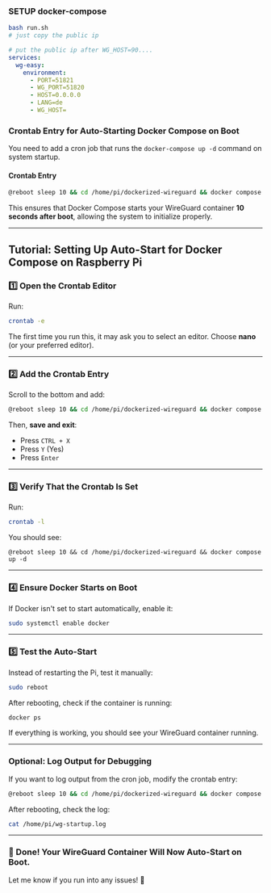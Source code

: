 ### SETUP docker-compose
```bash
bash run.sh
# just copy the public ip
```

```yaml
# put the public ip after WG_HOST=90....
services:
  wg-easy:
    environment:
      - PORT=51821
      - WG_PORT=51820
      - HOST=0.0.0.0
      - LANG=de
      - WG_HOST=
```


### **Crontab Entry for Auto-Starting Docker Compose on Boot**  
You need to add a cron job that runs the `docker-compose up -d` command on system startup.  

#### **Crontab Entry**
```bash
@reboot sleep 10 && cd /home/pi/dockerized-wireguard && docker compose up -d
```
This ensures that Docker Compose starts your WireGuard container **10 seconds after boot**, allowing the system to initialize properly.

---

## **Tutorial: Setting Up Auto-Start for Docker Compose on Raspberry Pi**

### **1️⃣ Open the Crontab Editor**
Run:
```bash
crontab -e
```
The first time you run this, it may ask you to select an editor. Choose **nano** (or your preferred editor).

---

### **2️⃣ Add the Crontab Entry**
Scroll to the bottom and add:
```bash
@reboot sleep 10 && cd /home/pi/dockerized-wireguard && docker compose up -d
```
Then, **save and exit**:  
- Press `CTRL + X`  
- Press `Y` (Yes)  
- Press `Enter`  

---

### **3️⃣ Verify That the Crontab Is Set**
Run:
```bash
crontab -l
```
You should see:
```
@reboot sleep 10 && cd /home/pi/dockerized-wireguard && docker compose up -d
```

---

### **4️⃣ Ensure Docker Starts on Boot**
If Docker isn't set to start automatically, enable it:
```bash
sudo systemctl enable docker
```

---

### **5️⃣ Test the Auto-Start**
Instead of restarting the Pi, test it manually:
```bash
sudo reboot
```
After rebooting, check if the container is running:
```bash
docker ps
```
If everything is working, you should see your WireGuard container running.

---

### **Optional: Log Output for Debugging**
If you want to log output from the cron job, modify the crontab entry:
```bash
@reboot sleep 10 && cd /home/pi/dockerized-wireguard && docker compose up -d >> /home/pi/wg-startup.log 2>&1
```
After rebooting, check the log:
```bash
cat /home/pi/wg-startup.log
```

---

### **🚀 Done! Your WireGuard Container Will Now Auto-Start on Boot.**  
Let me know if you run into any issues! 🚀
